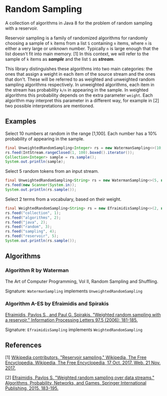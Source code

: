 # Random Sampling

A collection of algorithms in Java 8 for the problem of random sampling with a reservoir.

Reservoir sampling is a family of randomized algorithms for randomly choosing a sample of `k` items from a list `S` containing `n` items, where `n` is either a very large or unknown number. Typically `n` is large enough that the list doesn't fit into main memory. [1] In this context, we will refer to the sample of `k` items as ***sample*** and the list `S` as ***stream***.

This library distinguishes these algorithms into two main categories: the ones that assign a weight in each item of the source stream and the ones that don't. These will be referred to as weighted and unweighted random sampling algorithms respectively. In unweighted algorithms, each item in the stream has probability `k/n` in appearing in the sample. In weighted algorithms this probability depends on the extra parameter `weight`. Each algorithm may interpret this parameter in a different way, for example in [2] two possible interpretations are mentioned.

## Examples

Select 10 numbers at random in the range [1,100]. Each number has a 10% probability of appearing in the sample.
```java
final UnweightedRandomSampling<Integer> rs = new WatermanSampling<>(10, new Random());
rs.feed(IntStream.rangeClosed(1, 100).boxed().iterator());
Collection<Integer> sample = rs.sample();
System.out.println(sample);
```

Select 5 random tokens from an input stream.
```java
final UnweightedRandomSampling<String> rs = new WatermanSampling<>(5, new Random());
rs.feed(new Scanner(System.in));
System.out.println(rs.sample());
```

Select 2 terms from a vocabulary, based on their weight.
```java
final WeightedRandomSampling<String> rs = new EfraimidisSampling<>(2, new Random());
rs.feed("collection", 1);
rs.feed("algorithms", 2);
rs.feed("java", 2);
rs.feed("random", 3);
rs.feed("sampling", 4);
rs.feed("reservoir", 5);
System.out.println(rs.sample());
```

## Algorithms

### Algorithm R by Waterman

The Art of Computer Programming, Vol II, Random Sampling and Shuffling.

Signature: `WatermanSampling` implements `UnweightedRandomSampling`

### Algorithm A-ES by Efraimidis and Spirakis

[Efraimidis, Pavlos S., and Paul G. Spirakis. "Weighted random sampling with a reservoir." Information Processing Letters 97.5 (2006): 181-185.](https://doi.org/10.1016/j.ipl.2005.11.003)

Signature: `EfraimidisSampling` implements `WeightedRandomSampling`

## References

[1] [Wikipedia contributors. "Reservoir sampling." Wikipedia, The Free Encyclopedia. Wikipedia, The Free Encyclopedia, 17 Oct. 2017. Web. 21 Nov. 2017.](https://en.wikipedia.org/wiki/Reservoir_sampling)

[2] [Efraimidis, Pavlos S. "Weighted random sampling over data streams." Algorithms, Probability, Networks, and Games. Springer International Publishing, 2015. 183-195.](https://doi.org/10.1007/978-3-319-24024-4_12)
